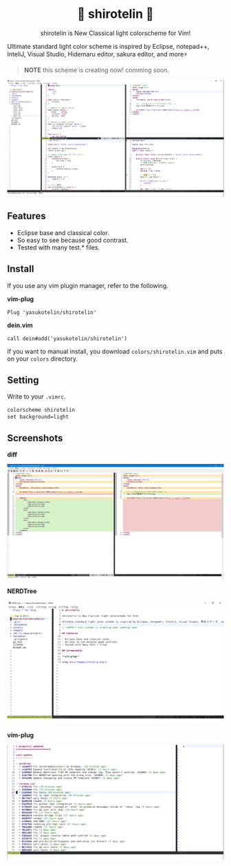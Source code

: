<h1 align="center">🎉 shirotelin 🎉</h1>

<p align="center">shirotelin is New Classical light colorscheme for Vim!</p>

Ultimate standard light color scheme is inspired by Eclipse, notepad++, InteliJ, Visual Studio, Hidemaru editor, sakura editor, and more⚡

> **NOTE** this scheme is creating now! comming soon.

<img src="images/title.png">

## Features

- Eclipse base and classical color.
- So easy to see because good contrast.
- Tested with many test.* files.

## Install

If you use any vim plugin manager, refer to the following.

**vim-plug**

```vim
Plug 'yasukotelin/shirotelin'
```

**dein.vim**

```vim
call dein#add('yasukotelin/shirotelin')
```

If you want to manual install, you download `colors/shirotelin.vim` and puts on your `colors` directory.

## Setting

Write to your `.vimrc`.

```vimrc
colorscheme shirotelin
set background=light
```

## Screenshots

**diff**

<img src="images/diff.png">

**NERDTree**

<img src="images/NERDTree.png">

**vim-plug**

<img src="images/vim-plug.png">
